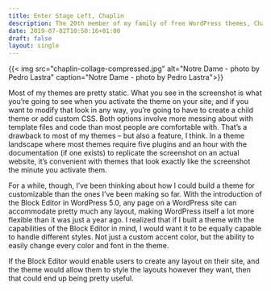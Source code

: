 ```yaml
---
title: Enter Stage Left, Chaplin
description: The 20th member of my family of free WordPress themes, Chaplin, was finally released today. This is a fun one.
date: 2019-07-02T10:50:16+01:00
draft: false
layout: single
---
```


{{< img src="chaplin-collage-compressed.jpg" alt="Notre Dame - photo by Pedro Lastra" caption="Notre Dame - photo by Pedro Lastra">}}

Most of my themes are pretty static. What you see in the screenshot is what you’re going to see when you activate the theme on your site, and if you want to modify that look in any way, you’re going to have to create a child theme or add custom CSS. Both options involve more messing about with template files and code than most people are comfortable with. That’s a drawback to most of my themes – but also a feature, I think. In a theme landscape where most themes require five plugins and an hour with the documentation (if one exists) to replicate the screenshot on an actual website, it’s convenient with themes that look exactly like the screenshot the minute you activate them.

For a while, though, I’ve been thinking about how I could build a theme for customizable than the ones I’ve been making so far. With the introduction of the Block Editor in WordPress 5.0, any page on a WordPress site can accommodate pretty much any layout, making WordPress itself a lot more flexible than it was just a year ago. I realized that if I built a theme with the capabilities of the Block Editor in mind, I would want it to be equally capable to handle different styles. Not just a custom accent color, but the ability to easily change every color and font in the theme.

If the Block Editor would enable users to create any layout on their site, and the theme would allow them to style the layouts however they want, then that could end up being pretty useful.

